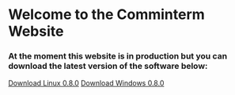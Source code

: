 # Welcome to the Comminterm Website

### At the moment this website is in production but you can download the latest version of the software below:
[Download Linux 0.8.0]()
[Download Windows 0.8.0]()
